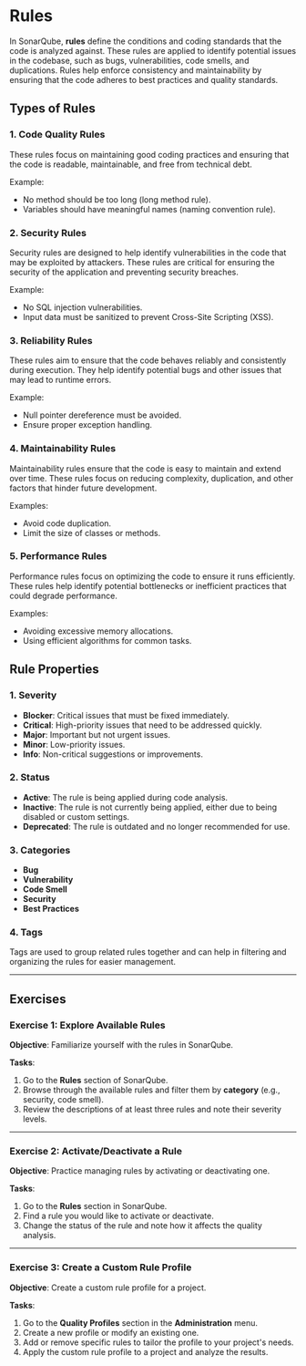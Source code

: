 # Rules

In SonarQube, **rules** define the conditions and coding standards that the 
code is analyzed against. These rules are applied to identify potential 
issues in the codebase, such as bugs, vulnerabilities, code smells, and 
duplications. Rules help enforce consistency and maintainability by 
ensuring that the code adheres to best practices and quality standards.    

## Types of Rules

### 1. Code Quality Rules

These rules focus on maintaining good coding practices and ensuring that 
the code is readable, maintainable, and free from technical debt. 

Example: 
- No method should be too long (long method rule).
- Variables should have meaningful names (naming convention rule).

### 2. Security Rules

Security rules are designed to help identify vulnerabilities in the code 
that may be exploited by attackers. These rules are critical for ensuring 
the security of the application and preventing security breaches. 

Example:
- No SQL injection vulnerabilities.
- Input data must be sanitized to prevent Cross-Site Scripting (XSS).

### 3. Reliability Rules
These rules aim to ensure that the code behaves reliably and consistently 
during execution. They help identify potential bugs and other issues that 
may lead to runtime errors. 

Example:  
- Null pointer dereference must be avoided.
- Ensure proper exception handling.

### 4. Maintainability Rules

Maintainability rules ensure that the code is easy to maintain and extend 
over time. These rules focus on reducing complexity, duplication, and other 
factors that hinder future development. 

Examples:  
- Avoid code duplication.
- Limit the size of classes or methods.

### 5. Performance Rules

Performance rules focus on optimizing the code to ensure it runs 
efficiently. These rules help identify potential bottlenecks or inefficient 
practices that could degrade performance. 

Examples:   
- Avoiding excessive memory allocations.
- Using efficient algorithms for common tasks.

## Rule Properties

### 1. Severity

- **Blocker**: Critical issues that must be fixed immediately.
- **Critical**: High-priority issues that need to be addressed quickly.
- **Major**: Important but not urgent issues.
- **Minor**: Low-priority issues.
- **Info**: Non-critical suggestions or improvements.

### 2. Status

- **Active**: The rule is being applied during code analysis.
- **Inactive**: The rule is not currently being applied, either due to 
  being disabled or custom settings. 
- **Deprecated**: The rule is outdated and no longer recommended for use.

### 3. Categories

- **Bug**
- **Vulnerability**
- **Code Smell**
- **Security**
- **Best Practices**

### 4. Tags

Tags are used to group related rules together and can help in filtering and 
organizing the rules for easier management. 

---

## Exercises

### Exercise 1: Explore Available Rules

**Objective**: 
Familiarize yourself with the rules in SonarQube.

**Tasks**:
1. Go to the **Rules** section of SonarQube.
2. Browse through the available rules and filter them by **category** (e.g.,
   security, code smell). 
3. Review the descriptions of at least three rules and note their severity 
   levels. 

---

### Exercise 2: Activate/Deactivate a Rule

**Objective**: 
Practice managing rules by activating or deactivating one.

**Tasks**:
1. Go to the **Rules** section in SonarQube.
2. Find a rule you would like to activate or deactivate.
3. Change the status of the rule and note how it affects the quality analysis.

---

### Exercise 3: Create a Custom Rule Profile

**Objective**: 
Create a custom rule profile for a project.

**Tasks**:
1. Go to the **Quality Profiles** section in the **Administration** menu.
2. Create a new profile or modify an existing one.
3. Add or remove specific rules to tailor the profile to your project's needs.
4. Apply the custom rule profile to a project and analyze the results.
